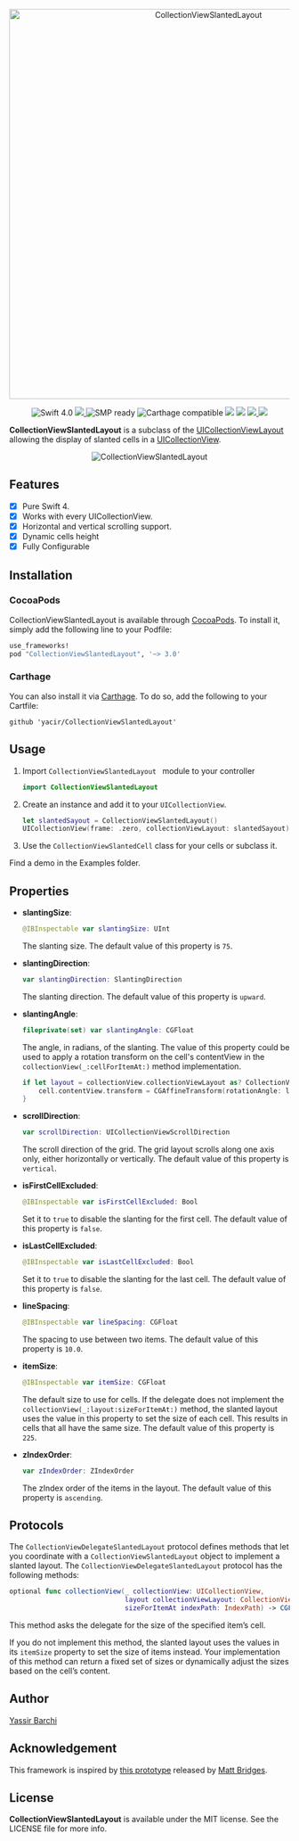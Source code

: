 <p align="center">
    <img src="https://cdn.rawgit.com/yacir/CollectionViewSlantedLayout/3b5e08c1/Resources/SlantedLayout.svg" alt="CollectionViewSlantedLayout" title="CollectionViewSlantedLayout" width="700"/>
</p>

<p align="center">
    <img src="https://img.shields.io/badge/Swift-4.0-orange.svg" alt="Swift 4.0"/>
    <a href="https://cocoapods.org/pods/CollectionViewSlantedLayout">
        <img src="https://img.shields.io/cocoapods/v/CollectionViewSlantedLayout.svg?style=flat)"/>
    </a>
    <img src="https://img.shields.io/badge/SPM-✔-blue.svg" alt="SMP ready"/>
    <img src="https://img.shields.io/badge/Carthage-✔-blue.svg" alt="Carthage compatible"/>
    <img src="https://img.shields.io/cocoapods/p/YBSlantedCollectionViewLayout.svg?style=flat"/>
    <img src="https://img.shields.io/cocoapods/l/YBSlantedCollectionViewLayout.svg?style=flat"/>
    <a href="https://travis-ci.org/yacir/CollectionViewSlantedLayout">
        <img src="https://travis-ci.org/yacir/CollectionViewSlantedLayout.svg?branch=master"/>
    </a>
    <a href="https://travis-ci.org/yacir/CollectionViewSlantedLayout">
        <img src="https://codecov.io/gh/yacir/CollectionViewSlantedLayout/branch/master/graph/badge.svg"/>
    </a>
</p>

**CollectionViewSlantedLayout** is a subclass of the [UICollectionViewLayout](https://developer.apple.com/documentation/uikit/uicollectionviewlayout) allowing the display of slanted cells in a [UICollectionView](https://developer.apple.com/documentation/uikit/uicollectionview).

<p align="center">
  	<img src="https://user-images.githubusercontent.com/2587473/34458447-9f434c8a-edd3-11e7-98b7-f32b4284268d.gif" alt="CollectionViewSlantedLayout" title="CollectionViewSlantedLayout"> 
</p>

## Features
- [x] Pure Swift 4.
- [x] Works with every UICollectionView.
- [x] Horizontal and vertical scrolling support.
- [x] Dynamic cells height
- [x] Fully Configurable

## Installation

### CocoaPods
CollectionViewSlantedLayout is available through [CocoaPods](http://cocoapods.org). To install
it, simply add the following line to your Podfile:

```ruby
use_frameworks!
pod "CollectionViewSlantedLayout", '~> 3.0'
```

### Carthage

You can also install it via [Carthage](https://github.com/Carthage/Carthage). To do so, add the following to your Cartfile:

```terminal
github 'yacir/CollectionViewSlantedLayout'
```

## Usage

1. Import `CollectionViewSlantedLayout ` module to your controller

    ```swift
    import CollectionViewSlantedLayout
    ```
    
2. Create an instance and add it to your `UICollectionView`.

    ```swift
	let slantedSayout = CollectionViewSlantedLayout()
	UICollectionView(frame: .zero, collectionViewLayout: slantedSayout)
    ```
    
3. Use the `CollectionViewSlantedCell` class for your cells or subclass it.


Find a demo in the Examples folder.

## Properties

- **slantingSize**:

	```swift
	@IBInspectable var slantingSize: UInt
	```
	The slanting size. The default value of this property is `75`.

- **slantingDirection**:
	
	```swift
	var slantingDirection: SlantingDirection
	```
	The slanting direction. The default value of this property is `upward`.
	
- **slantingAngle**:

	```swift
	fileprivate(set) var slantingAngle: CGFloat
	```
	The angle, in radians, of the slanting. The value of this property could be used to apply a rotation transform on the cell's contentView in the `collectionView(_:cellForItemAt:)` method implementation.
	     
	```swift
	if let layout = collectionView.collectionViewLayout as? CollectionViewSlantedLayout {
		cell.contentView.transform = CGAffineTransform(rotationAngle: layout.rotationAngle)
	}
	```
- **scrollDirection**:
	
	```swift
	var scrollDirection: UICollectionViewScrollDirection
	```
	The scroll direction of the grid. The grid layout scrolls along one axis only, either horizontally or vertically. The default value of this property is `vertical`.
	
- **isFirstCellExcluded**:
	
	```swift
	@IBInspectable var isFirstCellExcluded: Bool
	```
	Set it to `true` to disable the slanting for the first cell. The default value of this property is `false`.
	
- **isLastCellExcluded**:
	
	```swift
	@IBInspectable var isLastCellExcluded: Bool
	```
	Set it to `true` to disable the slanting for the last cell. The default value of this property is `false`.
	
- **lineSpacing**:
	
	```swift
	@IBInspectable var lineSpacing: CGFloat
	```
	The spacing to use between two items. The default value of this property is `10.0`.
	
- **itemSize**:
	
	```swift
	@IBInspectable var itemSize: CGFloat
	```
	The default size to use for cells. If the delegate does not implement the `collectionView(_:layout:sizeForItemAt:)` method, the slanted layout uses the value in this property to set the size of each cell. This results in cells that all have the same size. The default value of this property is `225`.
	
- **zIndexOrder**:
	
	```swift
	var zIndexOrder: ZIndexOrder
	```
	The zIndex order of the items in the layout. The default value of this property is `ascending`.

	
## Protocols

The `CollectionViewDelegateSlantedLayout` protocol defines methods that let you coordinate with a `CollectionViewSlantedLayout` object to implement a slanted layout. The `CollectionViewDelegateSlantedLayout` protocol has the following methods:

```swift
optional func collectionView(_ collectionView: UICollectionView,
                             layout collectionViewLayout: CollectionViewSlantedLayout,
                             sizeForItemAt indexPath: IndexPath) -> CGFloat
```

This method asks the delegate for the size of the specified item’s cell.
     
If you do not implement this method, the slanted layout uses the values in its `itemSize` property to set the size of items instead. Your implementation of this method can return a fixed set of sizes or dynamically adjust the sizes based on the cell’s content.

## Author

[Yassir Barchi](https://yassir.fr)

## Acknowledgement

This framework is inspired by [this prototype](https://dribbble.com/shots/1727594-Slanted-Table-Cells-With-Parallax?_=1456679145403) released by [Matt Bridges](https://dribbble.com/rrridges).


## License

**CollectionViewSlantedLayout** is available under the MIT license. See the LICENSE file for more info.

